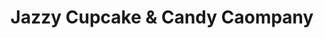 ---
title: "Jazzy Cupcake & Candy Caompany"
url: /dereham/jazzy-cupcake-und-candy-caompany/
shop: Konditorei
---